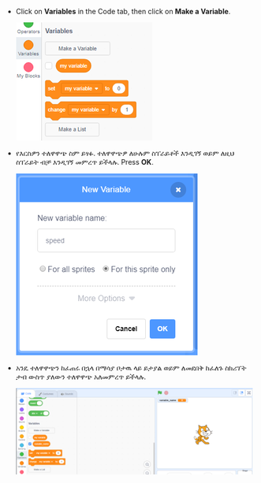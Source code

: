 + Click on **Variables** in the Code tab, then click on **Make a Variable**.
    
    ![Variable blocks](images/data-blocks.png)

+ የእርስዎን ተለዋዋጭ ስም ይፃፉ. ተለዋዋጭዎ ለሁሉም ስፐራይቶች እንዲገኝ ወይም ለዚህ ስፐራይት ብቻ እንዲገኝ መምረጥ ይችላሉ. Press **OK**.
    
    ![Create variable](images/create-variable.png)

+ አንዴ ተለዋዋጭን ከፈጠሩ በኋላ በማሳያ ቦታዉ ላይ ይታያል ወይም ለመደበቅ ከፈለጉ ስክሪፕት ታብ ውስጥ ያለውን ተለዋዋጭ አለመምረጥ ይችላሉ.
    
    ![Variable on the stage](images/variable-show.png)